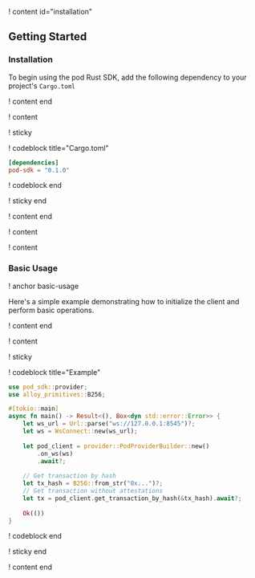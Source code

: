! content id="installation"

## Getting Started

### Installation

To begin using the pod Rust SDK, add the following dependency to your project's `Cargo.toml`

! content end

! content

! sticky

! codeblock title="Cargo.toml"

```toml
[dependencies]
pod-sdk = "0.1.0"
```

! codeblock end

! sticky end

! content end

! content

! content

### Basic Usage

! anchor basic-usage

Here's a simple example demonstrating how to initialize the client and perform basic operations.

! content end

! content

! sticky

! codeblock title="Example"

```rust
use pod_sdk::provider;
use alloy_primitives::B256;

#[tokio::main]
async fn main() -> Result<(), Box<dyn std::error::Error>> {
    let ws_url = Url::parse("ws://127.0.0.1:8545")?;
    let ws = WsConnect::new(ws_url);
    
    let pod_client = provider::PodProviderBuilder::new()
        .on_ws(ws)
        .await?;
    
    // Get transaction by hash
    let tx_hash = B256::from_str("0x...")?;
    // Get transaction without attestations
    let tx = pod_client.get_transaction_by_hash(&tx_hash).await?;
        
    Ok(())
}
```

! codeblock end

! sticky end

! content end
